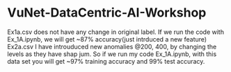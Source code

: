# VuNet-DataCentric-AI-Workshop
Ex1a.csv does not have any change in original label.
If we run the code with Ex_1A.ipynb, we will get ~87% accuracy(just intrduced a new feature)
Ex2a.csv I have introuduced new anomalies @200, 400, by changing the levels as they have shap jum. So if we run my code Ex_1A.ipynb, with this data set you will get ~97% training accuracy and 99% test accuracy.

